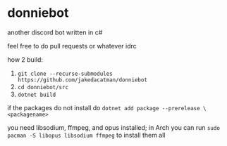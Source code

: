 # donniebot
another discord bot written in c#

feel free to do pull requests or whatever idrc

how 2 build: 
1. `git clone --recurse-submodules https://github.com/jakedacatman/donniebot`
2. `cd donniebot/src`
3. `dotnet build`

if the packages do not install do `dotnet add package --prerelease \<packagename>`
  
you need libsodium, ffmpeg, and opus installed; in Arch you can run `sudo pacman -S libopus libsodium ffmpeg` to install them all
